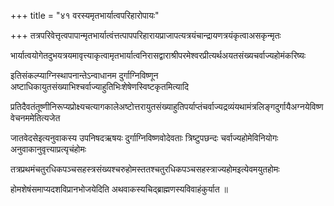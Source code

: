 +++
title = "४१ वरस्यमृतभार्यात्वपरिहारोपायः"

+++
तत्रपरिवेत्तृत्वपापान्मृतभार्यात्वंत्तत्पापपरिहारायप्राजापत्यत्रयंचान्द्रायणत्रयंकृत्वाअसकृन्मृतः

भार्यात्वयोगेतदुभयत्रयमावृत्त्याकृत्वामृतभार्यात्वनिरासद्वाराश्रीपरमेश्वरप्रीत्यर्थअयतसंख्यचर्वाज्यहोमंकरिष्यः

इतिसंकल्प्याग्निस्थापनान्तेऽन्वाधानम दुर्गाग्निविष्णून अष्टाधिकायुतसंख्याभिश्चर्वाज्याहुतिभिःशेषेणस्विष्टकृतमित्यादि

प्रतिदैवतंतूष्णीनिरूप्यप्रोक्ष्यचत्यागकालेअष्टोत्तरायुतसंख्याहुतिपर्याप्तंचर्वाज्यद्रव्यंयथामंत्रलिङ्गदुर्गायैअग्नयेविष्णवेचनममेतित्यजेत

जातवेदसेइत्यनुवाकस्य उपनिषदऋषयः दुर्गाग्निविष्णवोदेवताः त्रिष्टुपछन्दः चर्वाज्यहोमेविनियोगः अनुवाकानुवृत्त्याप्रत्यृचंहोमः

तत्रप्रथमंचतुरधिकपञ्चसहस्त्रसंख्यश्चरुहोमस्ततश्चतुरधिकपञ्चसहस्त्राज्यहोमइत्येवमयुतहोमः

होमशेषंसमाप्यदशविप्रानभोजयेदिति अथवाकस्यचिद्ब्राह्मणस्यविवाहंकुर्यात ॥
